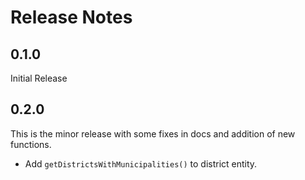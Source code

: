 # Release Notes

## 0.1.0

Initial Release

## 0.2.0

This is the minor release with some fixes in docs and addition of new functions.

- Add `getDistrictsWithMunicipalities()` to district entity.